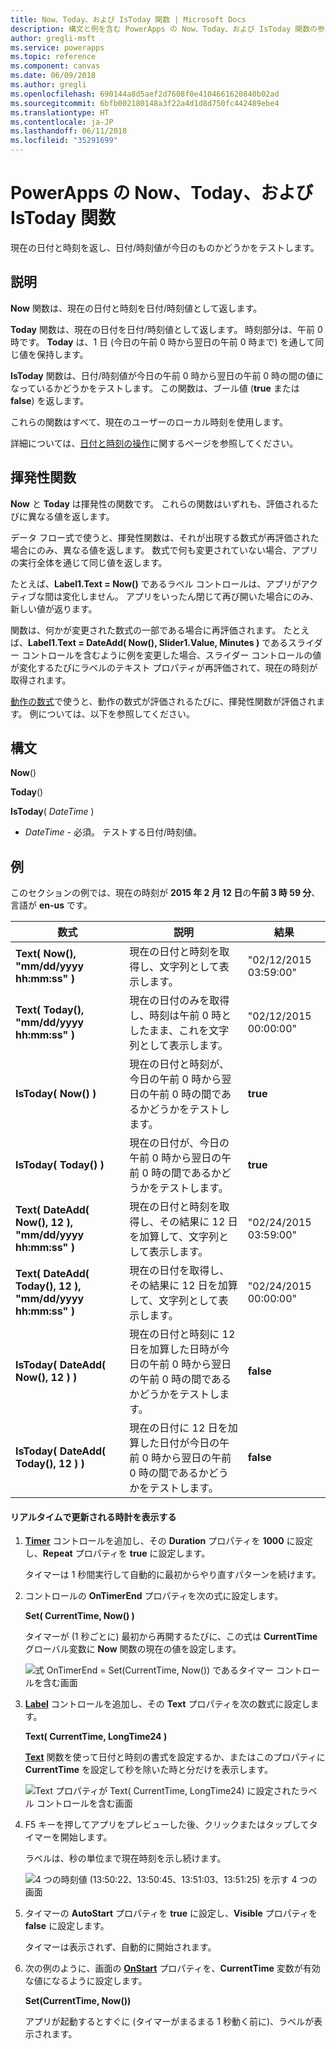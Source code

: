 ```yaml
---
title: Now、Today、および IsToday 関数 | Microsoft Docs
description: 構文と例を含む PowerApps の Now、Today、および IsToday 関数の参照情報
author: gregli-msft
ms.service: powerapps
ms.topic: reference
ms.component: canvas
ms.date: 06/09/2018
ms.author: gregli
ms.openlocfilehash: 690144a8d5aef2d7608f0e4104661620840b02ad
ms.sourcegitcommit: 6bfb002180148a3f22a4d1d8d750fc442489ebe4
ms.translationtype: HT
ms.contentlocale: ja-JP
ms.lasthandoff: 06/11/2018
ms.locfileid: "35291699"
---
```

# <a name="now-today-and-istoday-functions-in-powerapps"></a>PowerApps の Now、Today、および IsToday 関数
現在の日付と時刻を返し、日付/時刻値が今日のものかどうかをテストします。

## <a name="description"></a>説明
**Now** 関数は、現在の日付と時刻を日付/時刻値として返します。

**Today** 関数は、現在の日付を日付/時刻値として返します。 時刻部分は、午前 0 時です。 **Today** は、1 日 (今日の午前 0 時から翌日の午前 0 時まで) を通して同じ値を保持します。

**IsToday** 関数は、日付/時刻値が今日の午前 0 時から翌日の午前 0 時の間の値になっているかどうかをテストします。 この関数は、ブール値 (**true** または **false**) を返します。

これらの関数はすべて、現在のユーザーのローカル時刻を使用します。

詳細については、[日付と時刻の操作](../show-text-dates-times.md)に関するページを参照してください。

## <a name="volatile-functions"></a>揮発性関数
**Now** と **Today** は揮発性の関数です。  これらの関数はいずれも、評価されるたびに異なる値を返します。  

データ フロー式で使うと、揮発性関数は、それが出現する数式が再評価された場合にのみ、異なる値を返します。  数式で何も変更されていない場合、アプリの実行全体を通じて同じ値を返します。

たとえば、**Label1.Text = Now()** であるラベル コントロールは、アプリがアクティブな間は変化しません。  アプリをいったん閉じて再び開いた場合にのみ、新しい値が返ります。

関数は、何かが変更された数式の一部である場合に再評価されます。  たとえば、**Label1.Text = DateAdd( Now(), Slider1.Value, Minutes )** であるスライダー コントロールを含むように例を変更した場合、スライダー コントロールの値が変化するたびにラベルのテキスト プロパティが再評価されて、現在の時刻が取得されます。

[動作の数式](../working-with-formulas-in-depth.md)で使うと、動作の数式が評価されるたびに、揮発性関数が評価されます。  例については、以下を参照してください。

## <a name="syntax"></a>構文
**Now**()

**Today**()

**IsToday**( *DateTime* )

* *DateTime* - 必須。  テストする日付/時刻値。

## <a name="examples"></a>例
このセクションの例では、現在の時刻が **2015 年 2 月 12 日**の**午前 3 時 59 分**、言語が **en-us** です。

| 数式 | 説明 | 結果 |
| --- | --- | --- |
| **Text( Now(), "mm/dd/yyyy hh:mm:ss" )** |現在の日付と時刻を取得し、文字列として表示します。 |"02/12/2015 03:59:00" |
| **Text( Today(), "mm/dd/yyyy hh:mm:ss" )** |現在の日付のみを取得し、時刻は午前 0 時としたまま、これを文字列として表示します。 |"02/12/2015 00:00:00" |
| **IsToday( Now() )** |現在の日付と時刻が、今日の午前 0 時から翌日の午前 0 時の間であるかどうかをテストします。 |**true** |
| **IsToday( Today() )** |現在の日付が、今日の午前 0 時から翌日の午前 0 時の間であるかどうかをテストします。 |**true** |
| **Text( DateAdd( Now(), 12 ), "mm/dd/yyyy hh:mm:ss" )** |現在の日付と時刻を取得し、その結果に 12 日を加算して、文字列として表示します。 |"02/24/2015 03:59:00" |
| **Text( DateAdd( Today(), 12 ), "mm/dd/yyyy hh:mm:ss" )** |現在の日付を取得し、その結果に 12 日を加算して、文字列として表示します。 |"02/24/2015 00:00:00" |
| **IsToday( DateAdd( Now(), 12 ) )** |現在の日付と時刻に 12 日を加算した日時が今日の午前 0 時から翌日の午前 0 時の間であるかどうかをテストします。 |**false** |
| **IsToday( DateAdd( Today(), 12 ) )** |現在の日付に 12 日を加算した日付が今日の午前 0 時から翌日の午前 0 時の間であるかどうかをテストします。 |**false** |

#### <a name="display-a-clock-that-updates-in-real-time"></a>リアルタイムで更新される時計を表示する

1. **[Timer](../controls/control-timer.md)** コントロールを追加し、その **Duration** プロパティを **1000** に設定し、**Repeat** プロパティを **true** に設定します。

    タイマーは 1 秒間実行して自動的に最初からやり直すパターンを続けます。 

1. コントロールの **OnTimerEnd** プロパティを次の式に設定します。

    **Set( CurrentTime, Now() )**

    タイマーが (1 秒ごとに) 最初から再開するたびに、この式は **CurrentTime** グローバル変数に **Now** 関数の現在の値を設定します。

    ![式 OnTimerEnd = Set(CurrentTime, Now()) であるタイマー コントロールを含む画面](media/function-now-today-istoday/now-set-currenttime.png)

1. **[Label](../controls/control-text-box.md)** コントロールを追加し、その **Text** プロパティを次の数式に設定します。

    **Text( CurrentTime, LongTime24 )**

    **[Text](function-text.md)** 関数を使って日付と時刻の書式を設定するか、またはこのプロパティに **CurrentTime** を設定して秒を除いた時と分だけを表示します。

    ![Text プロパティが Text( CurrentTime, LongTime24) に設定されたラベル コントロールを含む画面](media/function-now-today-istoday/now-use-currenttime.png)

1. F5 キーを押してアプリをプレビューした後、クリックまたはタップしてタイマーを開始します。

    ラベルは、秒の単位まで現在時刻を示し続けます。

    ![4 つの時刻値 (13:50:22、13:50:45、13:51:03、13:51:25) を示す 4 つの画面](media/function-now-today-istoday/now-four-times.png)

1. タイマーの **AutoStart** プロパティを **true** に設定し、**Visible** プロパティを **false** に設定します。

    タイマーは表示されず、自動的に開始されます。

1. 次の例のように、画面の **[OnStart](../controls/control-screen.md)** プロパティを、**CurrentTime** 変数が有効な値になるように設定します。

    **Set(CurrentTime, Now())**

    アプリが起動するとすぐに (タイマーがまるまる 1 秒動く前に)、ラベルが表示されます。
